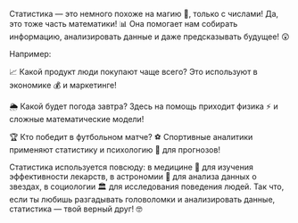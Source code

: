 Статистика — это немного похоже на магию 🔮, только с числами! Да, это тоже часть математики! 📊 Она помогает нам собирать информацию, анализировать данные и даже предсказывать будущее! 😲

Например:

📈 Какой продукт люди покупают чаще всего? Это используют в экономике 💰 и маркетинге!

🌦️ Какой будет погода завтра? Здесь на помощь приходит физика ⚡ и сложные математические модели!

🏆 Кто победит в футбольном матче? ⚽ Спортивные аналитики применяют статистику и психологию 🧠 для прогнозов!

Статистика используется повсюду: в медицине 🏥 для изучения эффективности лекарств, в астрономии 🌌 для анализа данных о звездах, в социологии 🏛️ для исследования поведения людей. Так что, если ты любишь разгадывать головоломки и анализировать данные, статистика — твой верный друг! 🤓
